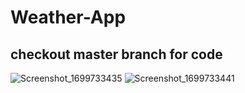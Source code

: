 # Weather-App
## checkout master branch for code
![Screenshot_1699733435](https://github.com/abusufiancse/Weather-App/assets/68639263/ff745e38-0fd9-4fd9-bdc8-7d16e7a290e5)
![Screenshot_1699733441](https://github.com/abusufiancse/Weather-App/assets/68639263/0fa88d52-4c6f-460b-9c2a-0609abfe85d8)
